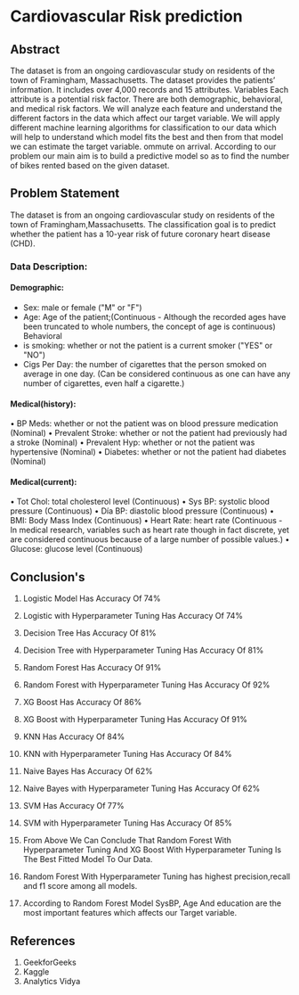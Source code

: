 # Cardiovascular Risk prediction

## Abstract
The dataset is from an ongoing cardiovascular study on residents of the town of Framingham, Massachusetts.
The dataset provides the patients’ information. It includes over 4,000 records and 15 attributes. Variables Each attribute is a potential risk factor. There are both demographic, behavioral, and medical risk factors.
 We will analyze each feature and understand the different factors in the data which affect our target variable. We will apply different machine learning algorithms for classification to our data which will help to understand which model fits the best and then from that model we can estimate the target variable. 
ommute on arrival. According to our problem our main aim is to build a predictive model so as to find the number of bikes rented based on the given dataset.

## Problem Statement 
The dataset is from an ongoing cardiovascular study on residents of the town of Framingham,Massachusetts. The classification goal is to predict whether the patient has a 10-year risk of future coronary heart disease (CHD).

### Data Description:
#### Demographic:
- Sex: male or female ("M" or "F")
- Age: Age of the patient;(Continuous - Although the recorded ages have been truncated to whole numbers, the concept of age is continuous) Behavioral
- is smoking: whether or not the patient is a current smoker ("YES" or "NO")
- Cigs Per Day: the number of cigarettes that the person smoked on average in one day. (Can be considered continuous as one can have any number of cigarettes, even half a cigarette.)

#### Medical(history):
• BP Meds: whether or not the patient was on blood pressure medication (Nominal)
• Prevalent Stroke: whether or not the patient had previously had a stroke (Nominal)
• Prevalent Hyp: whether or not the patient was hypertensive (Nominal)
• Diabetes: whether or not the patient had diabetes (Nominal)

#### Medical(current):
• Tot Chol: total cholesterol level (Continuous)
• Sys BP: systolic blood pressure (Continuous)
• Día BP: diastolic blood pressure (Continuous)
• BMI: Body Mass Index (Continuous)
• Heart Rate: heart rate (Continuous - In medical research, variables such as heart rate though in fact discrete, yet are considered continuous because of a large number of possible values.)
• Glucose: glucose level (Continuous)









## Conclusion's
1. Logistic Model Has Accuracy Of 74%

2. Logistic with Hyperparameter Tuning Has Accuracy Of 74%

3. Decision Tree Has Accuracy Of 81%

4. Decision Tree with Hyperparameter Tuning Has Accuracy Of 81%

5. Random Forest Has Accuracy Of 91%

6. Random Forest with Hyperparameter Tuning Has Accuracy Of 92%

7. XG Boost Has Accuracy Of 86%

8. XG Boost with Hyperparameter Tuning Has Accuracy Of 91%

9. KNN Has Accuracy Of 84%

10. KNN with Hyperparameter Tuning Has Accuracy Of 84%

11. Naive Bayes Has Accuracy Of 62%

12. Naive Bayes with Hyperparameter Tuning Has Accuracy Of 62%

13. SVM Has Accuracy Of 77%
14. SVM with Hyperparameter Tuning Has Accuracy Of 85%
15. From Above We Can Conclude That Random Forest With Hyperparameter Tuning And XG Boost With Hyperparameter Tuning Is The Best Fitted Model To Our Data.

16. Random Forest With Hyperparameter Tuning has highest precision,recall and f1 score among all models.

17. According to Random Forest Model SysBP, Age And education are the most important features which affects our Target variable.


## References
1. GeekforGeeks
2. Kaggle
3. Analytics Vidya
